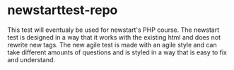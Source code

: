 # newstarttest-repo
This test will eventualy be used for newstart's PHP course.
 The newstart test is designed in a way that it works with the existing html and does not rewrite new tags.
The new agile test is made with an agile style and can take different amounts of questions and is styled in a way that is easy to fix and understand.
